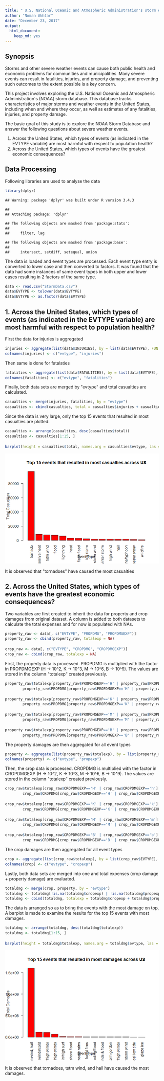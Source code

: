 ```yaml
---
title: " U.S. National Oceanic and Atmospheric Administration's storm data analysis"
author: "Noman Akhtar"
date: "December 23, 2017"
output: 
  html_document: 
    keep_md: yes
---
```


## Synopsis
Storms and other severe weather events can cause both public health and economic problems for communities and municipalities. Many severe events can result in fatalities, injuries, and property damage, and preventing such outcomes to the extent possible is a key concern.

This project involves exploring the U.S. National Oceanic and Atmospheric Administration's (NOAA) storm database. This database tracks characteristics of major storms and weather events in the United States, including when and where they occur, as well as estimates of any fatalities, injuries, and property damage.

The basic goal of this study is to explore the NOAA Storm Database and answer the following questions about severe weather events.

1. Across the United States, which types of events (as indicated in the EVTYPE variable) are most harmful with respect to population health?
2. Across the United States, which types of events have the greatest economic consequences?

## Data Processing

Following libraries are used to analyse the data

```r
library(dplyr)
```

```
## Warning: package 'dplyr' was built under R version 3.4.3
```

```
## 
## Attaching package: 'dplyr'
```

```
## The following objects are masked from 'package:stats':
## 
##     filter, lag
```

```
## The following objects are masked from 'package:base':
## 
##     intersect, setdiff, setequal, union
```

The data is loaded and event types are processed. Each event type entry is converted to lower case and then converted to factors. It was found that the data had some instances of same event types in both upper and lower cases resulting in 2 factors of the same type. 


```r
data <- read.csv("StormData.csv")
data$EVTYPE <- tolower(data$EVTYPE)
data$EVTYPE <- as.factor(data$EVTYPE)
```

## 1. Across the United States, which types of events (as indicated in the EVTYPE variable) are most harmful with respect to population health?

First the data for injuries is aggregated

```r
injuries <- aggregate(list(data$INJURIES), by = list(data$EVTYPE), FUN = sum)
colnames(injuries) <- c("evtype", "injuries")
```

Then same is done for fatalaties

```r
fatalities <- aggregate(list(data$FATALITIES), by = list(data$EVTYPE), FUN = sum)
colnames(fatalities) <- c("evtype", "fatalities")
```

Finally, both data sets are merged by "evtype" and total casualties are calculated.

```r
casualties <- merge(injuries, fatalities, by = "evtype")
casualties <- cbind(casualties, total = casualties$injuries + casualties$fatalities)
```

Since the data is very large, only the top 15 events that resulted in most casualties are plotted.

```r
casualties <- arrange(casualties, desc(casualties$total))
casualties <- casualties[1:15, ]

barplot(height = casualties$total, names.arg = casualties$evtype, las = 2, col = "red", xlab="Event Type", ylab="Total Casualties", main="Top 15 events that resulted in most casualties across US")
```

![](week4_files/figure-html/unnamed-chunk-6-1.png)<!-- -->

It is observed that "tornadoes" have caused the most casualties

## 2. Across the United States, which types of events have the greatest economic consequences?

Two variables are first created to inherit the data for property and crop damages from original dataset. A column is added to both datasets to calculate the total expenses and for now is populated with NAs.

```r
property_raw <- data[, c("EVTYPE", "PROPDMG", "PROPDMGEXP")]
property_raw <- cbind(property_raw, totalexp = NA)

crop_raw <- data[, c("EVTYPE", "CROPDMG", "CROPDMGEXP")]
crop_raw <- cbind(crop_raw, totalexp = NA)
```

First, the property data is processed. PROPDMG is multiplied with the factor in PROPDMGEXP (H -> 10^2, K -> 10^3, M -> 10^6, B -> 10^9). The values are stored in the column "totalexp" created previously.

```r
property_raw$totalexp[property_raw$PROPDMGEXP=='H' | property_raw$PROPDMGEXP=='h'] <- 
        property_raw$PROPDMG[property_raw$PROPDMGEXP=='H' | property_raw$PROPDMGEXP=='h'] * 10^2

property_raw$totalexp[property_raw$PROPDMGEXP=='K' | property_raw$PROPDMGEXP=='k'] <- 
        property_raw$PROPDMG[property_raw$PROPDMGEXP=='K' | property_raw$PROPDMGEXP=='k'] * 10^3

property_raw$totalexp[property_raw$PROPDMGEXP=='M' | property_raw$PROPDMGEXP=='m'] <- 
        property_raw$PROPDMG[property_raw$PROPDMGEXP=='M' | property_raw$PROPDMGEXP=='m'] * 10^6

property_raw$totalexp[property_raw$PROPDMGEXP=='B' | property_raw$PROPDMGEXP=='b'] <- 
        property_raw$PROPDMG[property_raw$PROPDMGEXP=='B' | property_raw$PROPDMGEXP=='b'] * 10^9
```

The property damages are then aggregated for all event types

```r
property <- aggregate(list(property_raw$totalexp), by = list(property_raw$EVTYPE), FUN = sum)
colnames(property) <- c("evtype", "propexp")
```

Then, the crop data is processed. CROPDMG is multiplied with the factor in CROPDMGEXP (H -> 10^2, K -> 10^3, M -> 10^6, B -> 10^9). The values are stored in the column "totalexp" created previously.

```r
crop_raw$totalexp[crop_raw$CROPDMGEXP=='H' | crop_raw$CROPDMGEXP=='h'] <- 
        crop_raw$CROPDMG[crop_raw$CROPDMGEXP=='H' | crop_raw$CROPDMGEXP=='h'] * 10^2

crop_raw$totalexp[crop_raw$CROPDMGEXP=='K' | crop_raw$CROPDMGEXP=='k'] <- 
        crop_raw$CROPDMG[crop_raw$CROPDMGEXP=='K' | crop_raw$CROPDMGEXP=='k'] * 10^3

crop_raw$totalexp[crop_raw$CROPDMGEXP=='M' | crop_raw$CROPDMGEXP=='m'] <- 
        crop_raw$CROPDMG[crop_raw$CROPDMGEXP=='M' | crop_raw$CROPDMGEXP=='m'] * 10^6

crop_raw$totalexp[crop_raw$CROPDMGEXP=='B' | crop_raw$CROPDMGEXP=='b'] <- 
        crop_raw$CROPDMG[crop_raw$CROPDMGEXP=='B' | crop_raw$CROPDMGEXP=='b'] * 10^9
```

The crop damages are then aggregated for all event types

```r
crop <- aggregate(list(crop_raw$totalexp), by = list(crop_raw$EVTYPE), FUN = sum)
colnames(crop) <- c("evtype", "cropexp")
```

Lastly, both data sets are merged into one and total expenses (crop damage + property damage) are evaluated.

```r
totaldmg <- merge(crop, property, by = "evtype")
totaldmg <- totaldmg[!is.na(totaldmg$cropexp) | !is.na(totaldmg$propexp),]
totaldmg <- cbind(totaldmg, totalexp = totaldmg$cropexp + totaldmg$propexp)
```

The data is arranged so as to bring the events with the most damage on top. A barplot is made to examine the results for the top 15 events with most damages.

```r
totaldmg <- arrange(totaldmg, desc(totaldmg$totalexp))
totaldmg <- totaldmg[1:15, ]

barplot(height = totaldmg$totalexp, names.arg = totaldmg$evtype, las = 2, col = "red", xlab="Event Type", ylab="Total Damages", main="Top 15 events that resulted in most damages across US")
```

![](week4_files/figure-html/unnamed-chunk-13-1.png)<!-- -->

It is observed that tornadoes, tstm wind, and hail have caused the most damages.
